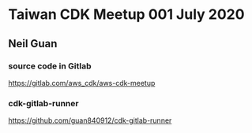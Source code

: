 # Taiwan CDK Meetup 001 July 2020
## Neil Guan 

### source code in Gitlab 

https://gitlab.com/aws_cdk/aws-cdk-meetup

### cdk-gitlab-runner 

https://github.com/guan840912/cdk-gitlab-runner